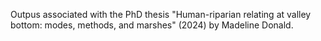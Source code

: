 Outpus associated with the PhD thesis "Human-riparian relating at valley bottom: modes, methods, and marshes" (2024) by Madeline Donald.